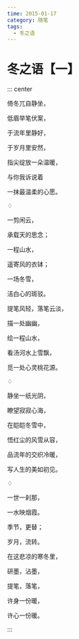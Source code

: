 ```yaml
---
time: 2015-01-17
category: 随笔
tags:
  - 冬之语
---
```


# 冬之语【一】

::: center

倚冬兀自静坐，

低眉举笔伏案，

于流年里静好，

于岁月里安然，

指尖绽放一朵温暖，

与你我诉说着

一抹最温柔的心愿。

♢

一剪闲云，

承载天的思念；

一程山水，

遥寄风的衣钵；

一场冬雪，

洁白心的斑驳。

提笔风轻，落笔云淡，

描一处幽幽，

绘一程山水，

看汤河水上雪飘，

觅一处心灵桃花源。

♢

静坐一纸光阴，

瞭望寂寂心海，

在皑皑冬雪中，

悟红尘的风雪从容，

品流年的交织冷暖，

写人生的美如初见。

♢

一世一刹那，

一水映烟霞。

季节，更替；

岁月，流转。

在这悲凉的寒冬里，

研墨，沾墨，

提笔，落笔，

许身一份暖，

许心一份暖。

:::
